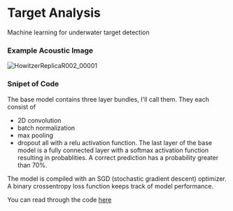 # Target Analysis
Machine learning for underwater target detection

### Example Acoustic Image

<!--- https://user-images.githubusercontent.com/34384803/138285667-9e897f1b-b6b2-4dc7-a1d6-9a9a0d536ef8.png --->

![HowitzerReplicaR002_00001](https://user-images.githubusercontent.com/34384803/138285667-9e897f1b-b6b2-4dc7-a1d6-9a9a0d536ef8.png)

### Snipet of Code

The base model contains three layer bundles, I'll call them. They each consist of 
* 2D convolution
* batch normalization
* max pooling
* dropout
all with a relu activation function. The last layer of the base model is a fully connected layer 
with a softmax activation function resulting in probablities. A correct prediction has a probability
greater than 70%.

The model is compiled with an SGD (stochastic gradient descent) optimizer. A binary crossentropy loss function keeps track of model performance. 

You can read through the code [here](https://gist.github.com/suzanne64/54f4741268a39b67932cb640ccd046cb)
